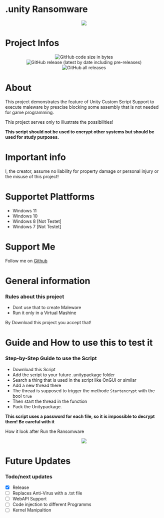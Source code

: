 # .unity Ransomware


<p align="center">
  <img src="https://cdn.discordapp.com/attachments/910984049462476871/919182332085301298/Unbenannt-2.png">
</p>

# Project Infos

<p align="center">
  <img alt="GitHub code size in bytes" src="https://img.shields.io/github/languages/code-size/none-development/unitypackage-ransomware?style=for-the-badge">
  <img alt="GitHub release (latest by date including pre-releases)" src="https://img.shields.io/github/v/release/none-development/unitypackage-ransomware?include_prereleases&style=for-the-badge">
  <img alt="GitHub all releases" src="https://img.shields.io/github/downloads/none-development/unitypackage-ransomware/total?color=%230099cc&style=for-the-badge">
</p>

# About

This project demonstrates the feature of Unity Custom Script Support to execute maleware by prescise blocking some assembly that is not needed for game programming.

This project serves only to illustrate the possibilities!

**This script should not be used to encrypt other systems but should be used for study purposes.**

# Important info

I, the creator, assume no liability for property damage or personal injury or the misuse of this project!

# Supportet Plattforms

- Windows 11
- Windows 10
- Windows 8  [Not Testet]
- Windows 7  [Not Testet]

# Support Me

Follow me on [Github](https://github.com/none-development)

# General information

### Rules about this project
* Dont use that to create Maleware
* Run it only in a Virtual Mashine 

By Download this project you accept that!

# Guide and How to use this to test it

### Step-by-Step Guide to use the Script

* Download this Script
* Add the script to your future .unitypackage folder
* Search a thing that is used in the script like OnGUI or similar 
* Add a new thread there
* The thread is supposed to trigger the methode `Startencrypt` with the bool `true`
* Then start the thread in the function
* Pack the Unitypackage.


**This script uses a password for each file, so it is impossible to decrypt them! Be careful with it**

How it look after Run the Ransomware

<p align="center">
  <img src="https://cdn.discordapp.com/attachments/910984049462476871/919182331804266536/unknown.png">
</p>

# Future Updates

### Todo/next updates
- [x] Release
- [ ] Replaces Anti-Virus with a .txt file
- [ ] WebAPI Support
- [ ] Code injection to different Programms
- [ ] Kernel Manipaltion
